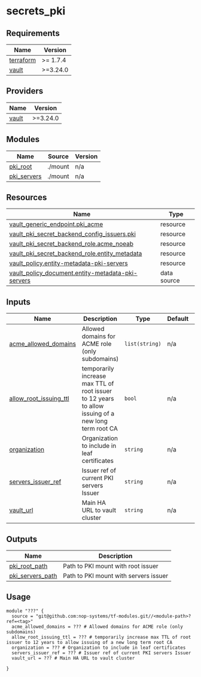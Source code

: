 # secrets_pki

<!-- BEGIN_TF_DOCS -->
## Requirements

| Name | Version |
|------|---------|
| <a name="requirement_terraform"></a> [terraform](#requirement\_terraform) | >= 1.7.4 |
| <a name="requirement_vault"></a> [vault](#requirement\_vault) | >=3.24.0 |

## Providers

| Name | Version |
|------|---------|
| <a name="provider_vault"></a> [vault](#provider\_vault) | >=3.24.0 |

## Modules

| Name | Source | Version |
|------|--------|---------|
| <a name="module_pki_root"></a> [pki\_root](#module\_pki\_root) | ./mount | n/a |
| <a name="module_pki_servers"></a> [pki\_servers](#module\_pki\_servers) | ./mount | n/a |

## Resources

| Name | Type |
|------|------|
| [vault_generic_endpoint.pki_acme](https://registry.terraform.io/providers/hashicorp/vault/latest/docs/resources/generic_endpoint) | resource |
| [vault_pki_secret_backend_config_issuers.pki](https://registry.terraform.io/providers/hashicorp/vault/latest/docs/resources/pki_secret_backend_config_issuers) | resource |
| [vault_pki_secret_backend_role.acme_noeab](https://registry.terraform.io/providers/hashicorp/vault/latest/docs/resources/pki_secret_backend_role) | resource |
| [vault_pki_secret_backend_role.entity_metadata](https://registry.terraform.io/providers/hashicorp/vault/latest/docs/resources/pki_secret_backend_role) | resource |
| [vault_policy.entity-metadata-pki-servers](https://registry.terraform.io/providers/hashicorp/vault/latest/docs/resources/policy) | resource |
| [vault_policy_document.entity-metadata-pki-servers](https://registry.terraform.io/providers/hashicorp/vault/latest/docs/data-sources/policy_document) | data source |

## Inputs

| Name | Description | Type | Default | Required |
|------|-------------|------|---------|:--------:|
| <a name="input_acme_allowed_domains"></a> [acme\_allowed\_domains](#input\_acme\_allowed\_domains) | Allowed domains for ACME role (only subdomains) | `list(string)` | n/a | yes |
| <a name="input_allow_root_issuing_ttl"></a> [allow\_root\_issuing\_ttl](#input\_allow\_root\_issuing\_ttl) | temporarily increase max TTL of root issuer to 12 years to allow issuing of a new long term root CA | `bool` | n/a | yes |
| <a name="input_organization"></a> [organization](#input\_organization) | Organization to include in leaf certificates | `string` | n/a | yes |
| <a name="input_servers_issuer_ref"></a> [servers\_issuer\_ref](#input\_servers\_issuer\_ref) | Issuer ref of current PKI servers Issuer | `string` | n/a | yes |
| <a name="input_vault_url"></a> [vault\_url](#input\_vault\_url) | Main HA URL to vault cluster | `string` | n/a | yes |

## Outputs

| Name | Description |
|------|-------------|
| <a name="output_pki_root_path"></a> [pki\_root\_path](#output\_pki\_root\_path) | Path to PKI mount with root issuer |
| <a name="output_pki_servers_path"></a> [pki\_servers\_path](#output\_pki\_servers\_path) | Path to PKI mount with servers issuer |

## Usage

```hcl
module "???" {
  source = "git@github.com:nop-systems/tf-modules.git//<module-path>?ref=<tag>"
  acme_allowed_domains = ??? # Allowed domains for ACME role (only subdomains)
  allow_root_issuing_ttl = ??? # temporarily increase max TTL of root issuer to 12 years to allow issuing of a new long term root CA
  organization = ??? # Organization to include in leaf certificates
  servers_issuer_ref = ??? # Issuer ref of current PKI servers Issuer
  vault_url = ??? # Main HA URL to vault cluster
  
}
```
<!-- END_TF_DOCS -->
